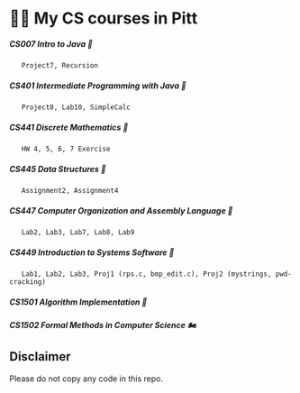 # 👨‍💻 My CS courses in Pitt

##### CS007 Intro to Java 🏁
       Project7, Recursion
##### CS401 Intermediate Programming with Java 🏁
       Project8, Lab10, SimpleCalc
##### CS441 Discrete Mathematics 🏁
       HW 4, 5, 6, 7 Exercise
##### CS445 Data Structures 🏁
       Assignment2, Assignment4
##### CS447 Computer Organization and Assembly Language 🏁
       Lab2, Lab3, Lab7, Lab8, Lab9
##### CS449 Introduction to Systems Software 🏁
       Lab1, Lab2, Lab3, Proj1 (rps.c, bmp_edit.c), Proj2 (mystrings, pwd-cracking)
##### CS1501 Algorithm Implementation 🏁
##### CS1502 Formal Methods in Computer Science 🏍

## Disclaimer
Please do not copy any code in this repo.
